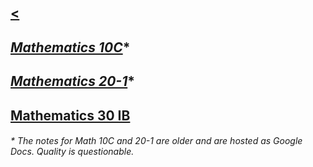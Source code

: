 ## [<](./)

## _[Mathematics 10C](https://drive.google.com/open?id=1UPnQliQN91uGohxgGtwHp52ol-u5pldl)_*  
## _[Mathematics 20-1](https://drive.google.com/open?id=1fptuYFs43zwE3G8ez8e6nALjE9XSb7_c)_*  
## [Mathematics 30 IB](./30ib)  

###### * The notes for Math 10C and 20-1 are older and are hosted as Google Docs. Quality is questionable.
